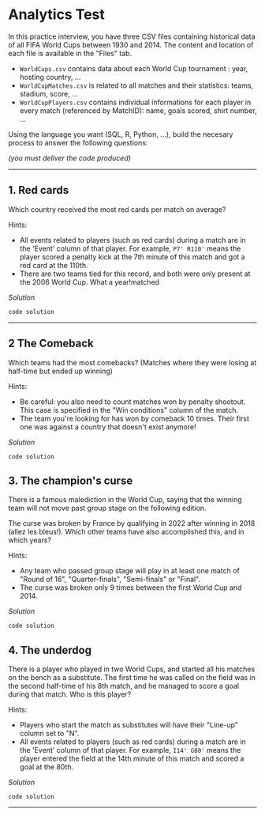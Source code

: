 # Analytics Test

In this practice interview, you have three CSV files containing historical data of all FIFA World Cups between 1930 and 2014. The content and location of each file is available in the "Files" tab.

- `WorldCups.csv` contains data about each World Cup tournament : year, hosting country, ...
- `WorldCupMatches.csv` is related to all matches and their statistics: teams, stadium, score, ...
- `WorldCupPlayers.csv` contains individual informations for each player in every match (referenced by MatchID): name, goals scored, shirt number, ...

Using the language you want (SQL, R, Python, ...), build the necesary process to answer the following questions:

*(you must deliver the code produced)*


---

## 1. Red cards

Which country received the most red cards per match on average?

Hints:
- All events related to players (such as red cards) during a match are in the 'Event' column of that player. For example, `P7' R110'` means the player scored a penalty kick at the 7th minute of this match and got a red card at the 110th.
- There are two teams tied for this record, and both were only present at the 2006 World Cup. What a year!matched

*Solution*
```
code solution
```
---

## 2 The Comeback

Which teams had the most comebacks? (Matches where they were losing at half-time but ended up winning)

Hints:
- Be careful: you also need to count matches won by penalty shootout. This case is specified in the "Win conditions" column of the match.
- The team you're looking for has won by comeback 10 times. Their first one was against a country that doesn't exist anymore!

*Solution*
```
code solution
```

## 3. The champion's curse

There is a famous malediction in the World Cup, saying that the winning team will not move past group stage on the following edition.

The curse was broken by France by qualifying in 2022 after winning in 2018 (allez les bleus!). Which other teams have also accomplished this, and in which years?

Hints:
- Any team who passed group stage will play in at least one match of "Round of 16", "Quarter-finals", "Semi-finals" or "Final".
- The curse was broken only 9 times between the first World Cup and 2014.

*Solution*
```
code solution
```

## 4. The underdog

There is a player who played in two World Cups, and started all his matches on the bench as a substitute. The first time he was called on the field was in the second half-time of his 8th match, and he managed to score a goal during that match. Who is this player?

Hints:
- Players who start the match as substitutes will have their "Line-up" column set to "N".
- All events related to players (such as red cards) during a match are in the 'Event' column of that player. For example, `I14' G80'` means the player entered the field at the 14th minute of this match and scored a goal at the 80th.

*Solution*
```
code solution
```
---
